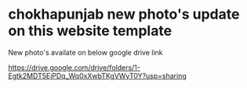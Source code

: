 # chokhapunjab new photo's update on this website template
New photo's availate on below google drive link

https://drive.google.com/drive/folders/1-Egtk2MDT5EjPDq_Wq0xXwbTKgVWyT0Y?usp=sharing

